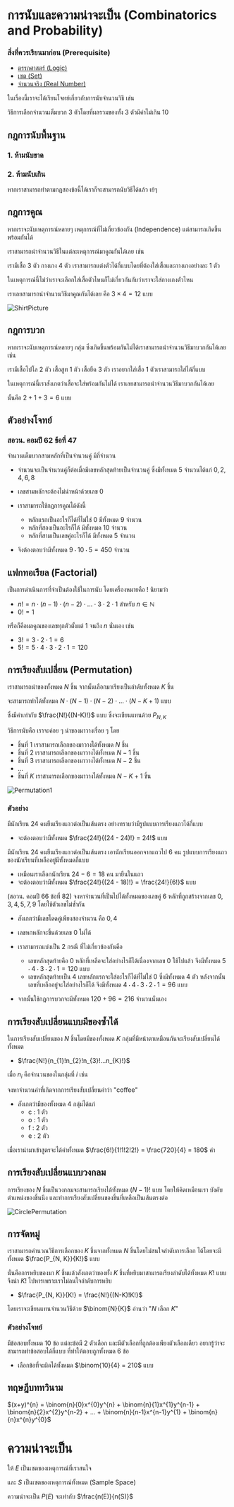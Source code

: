 # การนับและความน่าจะเป็น (Combinatorics and Probability)
### สิ่งที่ควรเรียนมาก่อน (Prerequisite)
- [ตรรกศาสตร์ (Logic)](Logic.md)  
- [เซต (Set)](Set.md)
- [จำนวนจริง (Real Number)](RealNumber.md)

ในเรื่องนี้เราจะได้เรียนโจทย์เกี่ยวกับการนับจำนวนวิธี เช่น 

วิธีการเลือกจำนวนเต็มบวก 3 ตัวโดยที่ผลรวมของทั้ง 3 ตัวมีค่าไม่เกิน 10
## กฎการนับพื้นฐาน

### 1. ห้ามนับขาด
### 2. ห้ามนับเกิน

หากเราสามารถทำตามกฎสองข้อนี้ได้เราก็จะสามารถนับวิธีได้แล้ว เย้ๆ

## กฎการคูณ

หากเราจะนับเหตุการณ์หลายๆ เหตุการณ์ที่ไม่เกี่ยวข้องกัน (Independence) แต่สามารถเกิดขึ้นพร้อมกันได้

เราสามารถนำจำนวนวิธีในแต่ละเหตุการณ์มาคูณกันได้เลย เช่น

เรามีเสื้อ $3$ ตัว กางเกง $4$ ตัว เราสามารถแต่งตัวได้กี่แบบโดยที่ต้องใส่เสื้อและกางเกงอย่างละ $1$ ตัว

ในเหตุการณ์นี้ไม่ว่าเราจะเลือกใส่เสื้อตัวไหนก็ไม่เกี่ยวกันกับว่าเราจะใส่กางเกงตัวไหน 

เราเลยสามารถนำจำนวนวิธีมาคูณกันได้เลย คือ $3 \times 4 = 12$ แบบ

<img alt="ShirtPicture" src="asset\ShirtCombi.png">

## กฎการบวก

หากเราจะนับเหตุการณ์หลายๆ กลุ่ม ซึ่งเกิดขึ้นพร้อมกันไม่ได้เราสามารถนำจำนวนวิธีมาบวกกันได้เลย เช่น

เรามีเสื้อโปโล $2$ ตัว เสื้อสูท $1$ ตัว เสื้อยืด $3$ ตัว เราอยากใส่เสื้อ $1$ ตัวเราสามารถใส่ได้กี่แบบ

ในเหตุการณ์นี้เราสังเกตว่าเสื้อจะใส่พร้อมกันไม่ได้ เราเลยสามารถนำจำนวนวิธีมาบวกกันได้เลย

นั้นคือ $2 + 1 + 3 = 6$ แบบ

## ตัวอย่างโจทย์ 

### สอวน. คอมปี 62 ข้อที่ 47 

จำนวนเต็มบวกสามหลักที่เป็นจำนวนคู่ มีกี่จำนวน

- จำนวนจะเป็นจำนวนคู่ก็ต่อเมื่อมีเลขหลักสุดท้ายเป็นจำนวนคู่ ซึ่งมีทั้งหมด $5$ จำนวนได้แก่ $0, 2, 4, 6, 8$

- เลขสามหลักจะต้องไม่นำหน้าด้วยเลข $0$

- เราสามารถใช้กฎการคูณได้ดังนี้
    - หลักแรกเป็นอะไรก็ได้ที่ไม่ใช่ $0$ มีทั้งหมด $9$ จำนวน
    - หลักที่สองเป็นอะไรก็ได้ มีทั้งหมด $10$ จำนวน
    - หลักที่สามเป็นเลขคู่อะไรก็ได้ มีทั้งหมด $5$ จำนวน

- จึงต้องตอบว่ามีทั้งหมด $9\cdot 10\cdot 5 = 450$ จำนวน

## แฟกทอเรียล (Factorial)

เป็นการดำเนินการที่จำเป็นต้องใช้ในการนับ โดยเครื่องหมายคือ $!$ นิยามว่า 

- $n! = n \cdot (n-1) \cdot (n-2) \cdot ... \cdot 3 \cdot 2 \cdot 1$ สำหรับ $n \in \mathbb{N}$
- $0! = 1$

หรือก็คือผลคูณของเลขทุกตัวตั้งแต่ $1$ จนถึง $n$ นั่นเอง เช่น

- $3! = 3\cdot 2\cdot 1 = 6$
- $5! = 5\cdot 4\cdot 3\cdot 2\cdot 1 = 120$

## การเรียงสับเปลี่ยน (Permutation)

เราสามารถนำของทั้งหมด $N$ ชิ้น จากนั้นเลือกมาเรียงเป็นลำดับทั้งหมด $K$ ชิ้น

จะสามารถทำได้ทั้งหมด $N \cdot (N - 1) \cdot (N - 2) \cdot ... \cdot (N - K + 1)$ แบบ

ซึ่งมีค่าเท่ากับ $\frac{N!}{(N-K)!}$ แบบ ซึ่งจะเขียนแทนด้วย $P_{N,K}$

วิธีการนับคือ เราจะค่อย ๆ นำของมาวางเรื่อย ๆ โดย

- ชิ้นที่ $1$ เราสามารถเลือกของมาวางได้ทั้งหมด $N$ ชิ้น
- ชิ้นที่ $2$ เราสามารถเลือกของมาวางได้ทั้งหมด $N-1$ ชิ้น
- ชิ้นที่ $3$ เราสามารถเลือกของมาวางได้ทั้งหมด $N-2$ ชิ้น
- ...
- ชิ้นที่ $K$ เราสามารถเลือกของมาวางได้ทั้งหมด $N-K+1$ ชิ้น

<img alt="Permutation1" src="asset/Permu1.jpg">

### ตัวอย่าง

มีนักเรียน $24$ คนยืนเรียงแถวต่อเป็นเส้นตรง อย่างทราบว่ามีรูปแบบการเรียงแถวได้กี่แบบ

- จะต้องตอบว่ามีทั้งหมด $\frac{24!}{(24 - 24)!} = 24!$ แบบ

มีนักเรียน $24$ คนยืนเรียงแถวต่อเป็นเส้นตรง เอานักเรียนออกจากแถวไป $6$ คน รูปแบบการเรียงแถวของนักเรียนที่เหลืออยู่มีทั้งหมดกี่แบบ

- เหมือนเราเลือกนักเรียน $24 - 6 = 18$ คน มายืนในแถว
- จะต้องตอบว่ามีทั้งหมด $\frac{24!}{(24 - 18)!} = \frac{24!}{6!}$ แบบ

(สอวน. คอมปี 66 ข้อที่ 82) จงหาจำนวนที่เป็นไปได้ทั้งหมดของเลขคู่ $6$ หลักที่ถูกสร้างจากเลข $0, 3, 4, 5, 7, 9$ โดยใช้ตัวเลขไม่ซ้ำกัน

- สังเกตว่ามีเลขโดดคู่เพียงสองจำนวน คือ $0, 4$

- เลขหกหลักจะขึ้นด้วยเลข $0$ ไม่ได้

- เราสามารถแบ่งเป็น $2$ กรณี ที่ไม่เกี่ยวข้องกันคือ
    - เลขหลักสุดท้ายคือ $0$ หลักที่เหลือจะใส่อย่างไรก็ได้เนื่องจากเลข $0$ ใช้ไปแล้ว จึงมีทั้งหมด $5 \cdot 4\cdot 3\cdot 2\cdot 1 = 120$ แบบ
    - เลขหลักสุดท้ายเป็น $4$ เลขหลักแรกจะใส่อะไรก็ได้ที่ไม่ใช่ $0$ ซึ่งมีทั้งหมด $4$ ตัว หลังจากนั้นเลขที่เหลืออยู่จะใส่อย่างไรก็ได้ จึงมีทั้งหมด $4 \cdot 4\cdot 3\cdot 2\cdot 1 = 96$ แบบ
- จากนั้นใช้กฎการบวกจะมีทั้งหมด $120 + 96 = 216$ จำนวนนั่นเอง

## การเรียงสับเปลี่ยนแบบมีของซ้ำได้

ในการเรียงสับเปลี่ยนของ $N$ ชิ้นโดยมีของทั้งหมด $K$ กลุ่มที่มีหน้าตาเหมือนกันจะเรียงสับเปลี่ยนได้ทั้งหมด

- $\frac{N!}{n_{1}!n_{2}!n_{3}!...n_{K}!}$

เมื่อ $n_{i}$ คือจำนวนของในกลุ่มที่ $i$ เช่น

จงหาจำนวนคำที่เกิดจากการเรียงสับเปลี่ยนคำว่า "coffee" 

- สังเกตว่ามีของทั้งหมด $4$ กลุ่มได้แก่ 
    - c : $1$ ตัว
    - o : $1$ ตัว
    - f : $2$ ตัว
    - e : $2$ ตัว

เมื่อเรานำมาเข้าสูตรจะได้คำทั้งหมด $\frac{6!}{1!1!2!2!} = \frac{720}{4} = 180$ คำ

## การเรียงสับเปลี่ยนแบบวงกลม

การเรียงของ $N$ ชิ้นเป็นวงกลมจะสามารถเรียงได้ทั้งหมด $(N-1)!$ แบบ โดยให้คิดเหมือนเรา บังคับตำแหน่งของชิ้นนึง และทำการเรียงสับเปลี่ยนของชิ้นที่เหลือเป็นเส้นตรงต่อ

<img alt="CirclePermutation" src="asset/CirclePermu.jpg">

## การจัดหมู่ 

เราสามารถคำนวณวิธีการเลือกของ $K$ ชิ้นจากทั้งหมด $N$ ชิ้นโดยไม่สนใจลำดับการเลือก ได้โดยจะมีทั้งหมด $\frac{P_{N, K}}{K!}$ แบบ 

นั่นคือการหยิบของมา $K$ ชิ้นแล้วสังเกตว่าของทั้ง $K$ ชิ้นที่หยิบมาสามารถเรียงลำดับได้ทั้งหมด $K!$ แบบ จึงนำ $K!$ ไปหารเพราะเราไม่ลนใจลำดับการหยิบ

- $\frac{P_{N, K}}{K!} = \frac{N!}{(N-K)!K!}$

โดยเราจะเขียนแทนจำนวนวิธีด้วย $\binom{N}{K}$ อ่านว่า "$N$ เลือก $K$"

### ตัวอย่างโจทย์

มีข้อสอบทั้งหมด 10 ข้อ แต่ละข้อมี 2 ตัวเลือก และมีตัวเลือกที่ถูกต้องเพียงตัวเลือกเดียว อยากรู้ว่าจะสามารถทำข้อสอบได้กี่แบบ ที่ทำให้ตอบถูกทั้งหมด 6 ข้อ

- เลือกข้อที่จะผิดได้ทั้งหมด $\binom{10}{4} = 210$ แบบ

## ทฤษฎีบททวินาม

$(x+y)^{n} = \binom{n}{0}x^{0}y^{n} + \binom{n}{1}x^{1}y^{n-1} + \binom{n}{2}x^{2}y^{n-2} + ... + \binom{n}{n-1}x^{n-1}y^{1} + \binom{n}{n}x^{n}y^{0}$

# ความน่าจะเป็น

ให้ $E$ เป็นเซตของเหตุการณ์ที่เราสนใจ 

และ $S$ เป็นเซตของเหตุการณ์ทั้งหมด (Sample Space)

ความน่าจะเป็น $P(E)$ จะเท่ากับ $\frac{n(E)}{n(S)}$